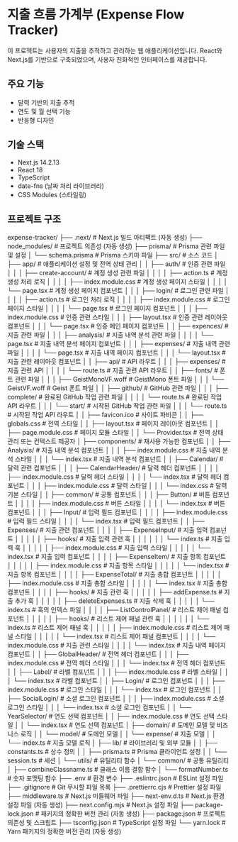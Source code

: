 # 지출 흐름 가계부 (Expense Flow Tracker)

이 프로젝트는 사용자의 지출을 추적하고 관리하는 웹 애플리케이션입니다. React와 Next.js를 기반으로 구축되었으며, 사용자 친화적인 인터페이스를 제공합니다.

## 주요 기능

- 달력 기반의 지출 추적
- 연도 및 월 선택 기능
- 반응형 디자인

## 기술 스택

- Next.js 14.2.13
- React 18
- TypeScript
- date-fns (날짜 처리 라이브러리)
- CSS Modules (스타일링)

## 프로젝트 구조

expense-tracker/
├── .next/                                # Next.js 빌드 아티팩트 (자동 생성)
├── node_modules/                         # 프로젝트 의존성 (자동 생성)
├── prisma/                               # Prisma 관련 파일 및 설정
│   └── schema.prisma                     # Prisma 스키마 파일
├── src/                                  # 소스 코드
│   ├── app/                              # 애플리케이션 설정 및 전역 상태 관리
│   │   ├── auth/                         # 인증 관련 파일
│   │   │   ├── create-account/           # 계정 생성 관련 파일
│   │   │   │   ├── action.ts             # 계정 생성 처리 로직
│   │   │   │   ├── index.module.css      # 계정 생성 페이지 스타일
│   │   │   │   └── page.tsx              # 계정 생성 페이지 컴포넌트
│   │   │   ├── login/                    # 로그인 관련 파일
│   │   │   │   ├── action.ts             # 로그인 처리 로직
│   │   │   │   ├── index.module.css      # 로그인 페이지 스타일
│   │   │   │   └── page.tsx              # 로그인 페이지 컴포넌트
│   │   │   ├── index.module.css          # 인증 관련 스타일
│   │   │   ├── layout.tsx                # 인증 관련 레이아웃 컴포넌트
│   │   │   └── page.tsx                  # 인증 메인 페이지 컴포넌트
│   │   ├── expences/                     # 지출 관련 파일
│   │   │   ├── analysis/                 # 지출 내역 분석 관련 파일
│   │   │   │   └── page.tsx              # 지출 내역 분석 페이지 컴포넌트
│   │   │   ├── expenses/                 # 지출 내역 관련 파일
│   │   │   │   └── page.tsx              # 지출 내역 페이지 컴포넌트
│   │   │   └── layout.tsx                # 지출 관련 레이아웃 컴포넌트
│   │   ├── api/                          # API 라우트
│   │   │   ├── expenses/                 # 지출 관련 API
│   │   │   │   └── route.ts              # 지출 관련 API 라우트
│   │   ├── fonts/                        # 폰트 관련 파일
│   │   │   ├── GeistMonoVF.woff          # GeistMono 폰트 파일
│   │   │   └── GeistVF.woff              # Geist 폰트 파일
│   │   ├── github/                       # GitHub 관련 파일
│   │   │   ├── complete/                 # 완료된 GitHub 작업 관련 파일
│   │   │   │   └── route.ts              # 완료된 작업 API 라우트
│   │   │   └── start/                    # 시작된 GitHub 작업 관련 파일
│   │   │       └── route.ts              # 시작된 작업 API 라우트
│   │   ├── favicon.ico                   # 사이트 파비콘
│   │   ├── globals.css                   # 전역 스타일
│   │   ├── layout.tsx                    # 페이지 레이아웃 컴포넌트
│   │   ├── page.module.css               # 페이지 모듈 스타일
│   │   └── Provider.tsx                  # 전역 상태 관리 또는 컨텍스트 제공자
│   ├── components/                       # 재사용 가능한 컴포넌트
│   │   ├── Analysis/                     # 지출 내역 분석 컴포넌트
│   │   │   ├── index.module.css          # 지출 내역 분석 스타일
│   │   │   └── index.tsx                 # 지출 내역 분석 컴포넌트
│   │   ├── Calendar/                     # 달력 관련 컴포넌트
│   │   │   ├── CalendarHeader/           # 달력 헤더 컴포넌트
│   │   │   │   ├── index.module.css      # 달력 헤더 스타일
│   │   │   │   └── index.tsx             # 달력 헤더 컴포넌트
│   │   │   ├── index.module.css          # 달력 스타일
│   │   │   └── index.css                 # 달력 기본 스타일
│   │   ├── common/                       # 공통 컴포넌트
│   │   │   ├── Button/                   # 버튼 컴포넌트
│   │   │   │   ├── index.module.css      # 버튼 스타일
│   │   │   │   └── index.tsx             # 버튼 컴포넌트
│   │   │   ├── Input/                    # 입력 필드 컴포넌트
│   │   │   │   ├── index.module.css      # 입력 필드 스타일
│   │   │   │   └── index.tsx             # 입력 필드 컴포넌트
│   │   ├── Expenses/                     # 지출 관련 컴포넌트
│   │   │   │   ├── ExpenseInput/         # 지출 입력 컴포넌트
│   │   │   │   │   ├── hooks/            # 지출 입력 관련 훅
│   │   │   │   │   │   └── index.ts      # 지출 입력 훅
│   │   │   │   │   ├── index.module.css  # 지출 입력 스타일
│   │   │   │   │   └── index.tsx         # 지출 입력 컴포넌트
│   │   │   │   ├── ExpenseItem/          # 지출 항목 컴포넌트
│   │   │   │   │   ├── index.module.css  # 지출 항목 스타일
│   │   │   │   │   └── index.tsx         # 지출 항목 컴포넌트
│   │   │   │   ├── ExpenseTotal/         # 지출 총합 컴포넌트
│   │   │   │   │   ├── index.module.css  # 지출 총합 스타일
│   │   │   │   │   └── index.tsx         # 지출 총합 컴포넌트
│   │   │   │   ├── hooks/                # 지출 관련 훅
│   │   │   │   │   ├── addExpense.ts     # 지출 추가 훅
│   │   │   │   │   ├── deleteExpenses.ts # 지출 삭제 훅
│   │   │   │   │   └── index.ts          # 훅의 인덱스 파일
│   │   │   │   ├── ListControlPanel/     # 리스트 제어 패널 컴포넌트
│   │   │   │   │   ├── hooks/            # 리스트 제어 패널 관련 훅
│   │   │   │   │   │   └── index.ts      # 리스트 제어 패널 훅
│   │   │   │   │   ├── index.module.css  # 리스트 제어 패널 스타일
│   │   │   │   │   └── index.tsx         # 리스트 제어 패널 컴포넌트
│   │   │   │   └── index.module.css      # 지출 관련 스타일
│   │   │   │   └── index.tsx             # 지출 내역 페이지 컴포넌트
│   │   ├── GlobalHeader/                 # 전역 헤더 컴포넌트
│   │   │   ├── index.module.css          # 전역 헤더 스타일
│   │   │   └── index.tsx                 # 전역 헤더 컴포넌트
│   │   ├── Label/                        # 라벨 컴포넌트
│   │   │   ├── index.module.css          # 라벨 스타일
│   │   │   └── index.tsx                 # 라벨 컴포넌트
│   │   ├── Login/                        # 로그인 컴포넌트
│   │   │   ├── index.module.css          # 로그인 스타일
│   │   │   └── index.tsx                 # 로그인 컴포넌트
│   │   ├── SocialLogin/                  # 소셜 로그인 컴포넌트
│   │   │   ├── index.module.css          # 소셜 로그인 스타일
│   │   │   └── index.tsx                 # 소셜 로그인 컴포넌트
│   │   └── YearSelector/                 # 연도 선택 컴포넌트
│   │       ├── index.module.css          # 연도 선택 스타일
│   │       └── index.tsx                 # 연도 선택 컴포넌트
│   ├── domain/                           # 도메인 모델 및 비즈니스 로직
│   │   └── model/                        # 도메인 모델
│   │       └── expense/                  # 지출 모델
│   │           └── index.ts              # 지출 모델 로직
│   ├── lib/                              # 라이브러리 및 외부 모듈
│   │   ├── constants.ts                  # 상수 정의
│   │   ├── prisma.ts                     # Prisma 클라이언트 설정
│   │   └── session.ts                    # 세션
│   └── utils/                            # 유틸리티 함수
│       └── common/                       # 공통 유틸리티
│           ├── combineClassname.ts       # 클래스 이름 결합 함수
│           └── formatNumber.ts           # 숫자 포맷팅 함수
├── .env                                  # 환경 변수
├── .eslintrc.json                        # ESLint 설정 파일
├── .gitignore                            # Git 무시할 파일 목록
├── .prettierrc.cjs                       # Prettier 설정 파일
├── middleware.ts                         # Next.js 미들웨어 파일
├── next-env.d.ts                         # Next.js 환경 설정 파일 (자동 생성)
├── next.config.mjs                       # Next.js 설정 파일
├── package-lock.json                     # 패키지의 정확한 버전 관리 (자동 생성)
├── package.json                          # 프로젝트 의존성 및 스크립트
├── tsconfig.json                         # TypeScript 설정 파일
└── yarn.lock                             # Yarn 패키지의 정확한 버전 관리 (자동 생성)